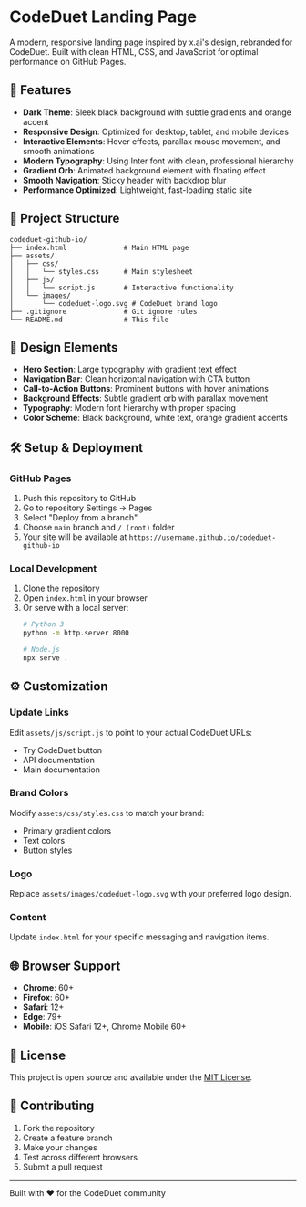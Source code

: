 # CodeDuet Landing Page

A modern, responsive landing page inspired by x.ai's design, rebranded for CodeDuet. Built with clean HTML, CSS, and JavaScript for optimal performance on GitHub Pages.

## 🚀 Features

- **Dark Theme**: Sleek black background with subtle gradients and orange accent
- **Responsive Design**: Optimized for desktop, tablet, and mobile devices
- **Interactive Elements**: Hover effects, parallax mouse movement, and smooth animations
- **Modern Typography**: Using Inter font with clean, professional hierarchy
- **Gradient Orb**: Animated background element with floating effect
- **Smooth Navigation**: Sticky header with backdrop blur
- **Performance Optimized**: Lightweight, fast-loading static site

## 📁 Project Structure

```
codeduet-github-io/
├── index.html              # Main HTML page
├── assets/
│   ├── css/
│   │   └── styles.css      # Main stylesheet
│   ├── js/
│   │   └── script.js       # Interactive functionality
│   └── images/
│       └── codeduet-logo.svg # CodeDuet brand logo
├── .gitignore              # Git ignore rules
└── README.md               # This file
```

## 🎨 Design Elements

- **Hero Section**: Large typography with gradient text effect
- **Navigation Bar**: Clean horizontal navigation with CTA button
- **Call-to-Action Buttons**: Prominent buttons with hover animations
- **Background Effects**: Subtle gradient orb with parallax movement
- **Typography**: Modern font hierarchy with proper spacing
- **Color Scheme**: Black background, white text, orange gradient accents

## 🛠️ Setup & Deployment

### GitHub Pages
1. Push this repository to GitHub
2. Go to repository Settings → Pages
3. Select "Deploy from a branch"
4. Choose `main` branch and `/ (root)` folder
5. Your site will be available at `https://username.github.io/codeduet-github-io`

### Local Development
1. Clone the repository
2. Open `index.html` in your browser
3. Or serve with a local server:
   ```bash
   # Python 3
   python -m http.server 8000
   
   # Node.js
   npx serve .
   ```

## ⚙️ Customization

### Update Links
Edit `assets/js/script.js` to point to your actual CodeDuet URLs:
- Try CodeDuet button
- API documentation
- Main documentation

### Brand Colors
Modify `assets/css/styles.css` to match your brand:
- Primary gradient colors
- Text colors
- Button styles

### Logo
Replace `assets/images/codeduet-logo.svg` with your preferred logo design.

### Content
Update `index.html` for your specific messaging and navigation items.

## 🌐 Browser Support

- **Chrome**: 60+
- **Firefox**: 60+
- **Safari**: 12+
- **Edge**: 79+
- **Mobile**: iOS Safari 12+, Chrome Mobile 60+

## 📄 License

This project is open source and available under the [MIT License](LICENSE).

## 🤝 Contributing

1. Fork the repository
2. Create a feature branch
3. Make your changes
4. Test across different browsers
5. Submit a pull request

---

Built with ❤️ for the CodeDuet community